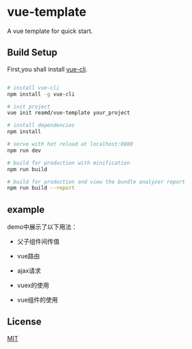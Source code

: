# vue-template
A vue template for quick start.

## Build Setup

First,you shall install [vue-cli](https://github.com/vuejs/vue-cli).

``` bash

# install vue-cli
npm install -g vue-cli

# init project
vue init reamd/vue-template your_project

# install dependencies
npm install

# serve with hot reload at localhost:8080
npm run dev

# build for production with minification
npm run build

# build for production and view the bundle analyzer report
npm run build --report

```

## example
demo中展示了以下用法：

- 父子组件间传值

- vue路由

- ajax请求

- vuex的使用

- vue组件的使用

## License

[MIT](http://opensource.org/licenses/MIT)